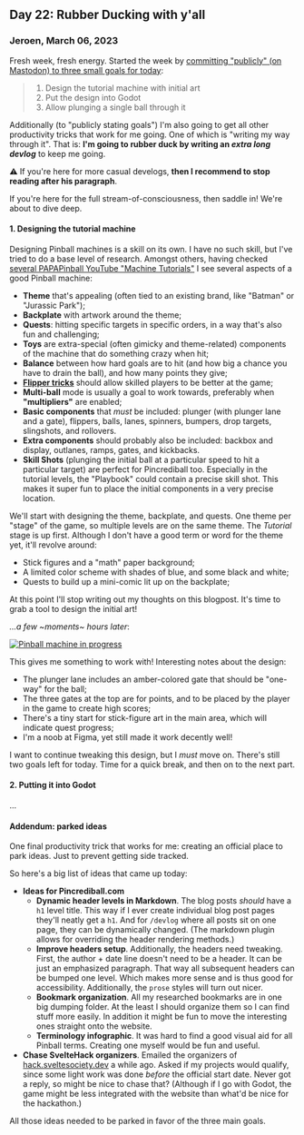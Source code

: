 ## Day 22: Rubber Ducking with y'all

### **Jeroen**, March 06, 2023

Fresh week, fresh energy.
Started the week by [committing "publicly" (on Mastodon) to three small goals for today](https://mastodon.social/@jeroenheijmans/109975463331122581):

> 1. Design the tutorial machine with initial art
> 2. Put the design into Godot
> 3. Allow plunging a single ball through it

Additionally (to "publicly stating goals") I'm also going to get all other productivity tricks that work for me going.
One of which is "writing my way through it".
That is: **I'm going to rubber duck by writing an _extra long devlog_** to keep me going.

⚠ If you're here for more casual develogs, **then I recommend to stop reading after his paragraph**.

If you're here for the full stream-of-consciousness, then saddle in! We're about to dive deep.

#### 1. Designing the tutorial machine

Designing Pinball machines is a skill on its own.
I have no such skill, but I've tried to do a base level of research.
Amongst others, having checked [several PAPAPinball YouTube "Machine Tutorials"](https://www.youtube.com/watch?v=XSw7fK6x1mw&list=PL-WQLGFMr97CQpOQDEvRqAiSqcvSuK11h&index=3)
I see several aspects of a good Pinball machine:

- **Theme** that's appealing (often tied to an existing brand, like "Batman" or "Jurassic Park");
- **Backplate** with artwork around the theme;
- **Quests**: hitting specific targets in specific orders, in a way that's also fun and challenging;
- **Toys** are extra-special (often gimicky and theme-related) components of the machine that do something crazy when hit;
- **Balance** between how hard goals are to hit (and how big a chance you have to drain the ball), and how many points they give;
- [**Flipper tricks**](https://www.youtube.com/watch?v=r_7TQ6wRZdw&list=PL-WQLGFMr97DnxeE1Rmi-wAwa-Vm7D-7i) should allow skilled players to be better at the game;
- **Multi-ball** mode is usually a goal to work towards, preferably when **"multipliers"** are enabled;
- **Basic components** that _must_ be included:
  plunger (with plunger lane and a gate),
  flippers,
  balls,
  lanes,
  spinners,
  bumpers,
  drop targets,
  slingshots,
  and rollovers.
- **Extra components** should probably also be included:
  backbox and display,
  outlanes,
  ramps,
  gates,
  and kickbacks.
- **Skill Shots** (plunging the initial ball at a particular speed to hit a particular target) are perfect for Pincrediball too.
  Especially in the tutorial levels, the "Playbook" could contain a precise skill shot.
  This makes it super fun to place the initial components in a very precise location.

We'll start with designing the theme, backplate, and quests.
One theme per "stage" of the game, so multiple levels are on the same theme.
The _Tutorial_ stage is up first.
Although I don't have a good term or word for the theme yet, it'll revolve around:

- Stick figures and a "math" paper background;
- A limited color scheme with shades of blue, and some black and white;
- Quests to build up a mini-comic lit up on the backplate;

At this point I'll stop writing out my thoughts on this blogpost.
It's time to grab a tool to design the initial art!

_...a few ~moments~ hours later_:

[![Pinball machine in progress](/img/pincrediball-prototype-007-figma.png)](/img/pincrediball-prototype-007-figma.png)

This gives me something to work with!
Interesting notes about the design:

- The plunger lane includes an amber-colored gate that should be "one-way" for the ball;
- The three gates at the top are for points, and to be placed by the player in the game to create high scores;
- There's a tiny start for stick-figure art in the main area, which will indicate quest progress;
- I'm a noob at Figma, yet still made it work decently well!

I want to continue tweaking this design, but I _must_ move on.
There's still two goals left for today.
Time for a quick break, and then on to the next part.

#### 2. Putting it into Godot

...

#### Addendum: parked ideas

One final productivity trick that works for me:
creating an official place to park ideas.
Just to prevent getting side tracked.

So here's a big list of ideas that came up today:

- **Ideas for Pincrediball.com**
  - **Dynamic header levels in Markdown**.
    The blog posts _should_ have a `h1` level title.
    This way if I ever create individual blog post pages they'll neatly get a `h1`.
    And for `/devlog` where all posts sit on one page, they can be dynamically changed.
    (The markdown plugin allows for overriding the header rendering methods.)
  - **Improve headers setup**.
    Additionally, the headers need tweaking.
    First, the author + date line doesn't need to be a header.
    It can be just an emphasized paragraph.
    That way all subsequent headers can be bumped one level.
    Which makes more sense and is thus good for accessibility.
    Additionally, the `prose` styles will turn out nicer.
  - **Bookmark organization**.
    All my researched bookmarks are in one big dumping folder.
    At the least I should organize them so I can find stuff more easily.
    In addition it might be fun to move the interesting ones straight onto the website.
  - **Terminology infographic**.
    It was hard to find a good visual aid for all Pinball terms.
    Creating one myself would be fun and useful.
- **Chase SvelteHack organizers**.
  Emailed the organizers of [hack.sveltesociety.dev](https://hack.sveltesociety.dev/) a while ago.
  Asked if my projects would qualify, since some light work was done _before_ the official start date.
  Never got a reply, so might be nice to chase that?
  (Although if I go with Godot, the game might be less integrated with the website than what'd be nice for the hackathon.)

All those ideas needed to be parked in favor of the three main goals.
